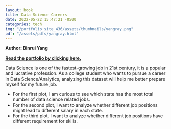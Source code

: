 ```yaml
---
layout: book
title: Data Science Careers
date: 2022-05-22 15:47:21 -0500
categories: tech
img: "/portfolio_site_436/assets/thumbnails/yangray.png"
pdf: "/assets/pdfs/yangray.html"
---
```


<b>Author: Binrui Yang</b>

<b><a href="{{ page.pdf | relative_url }}">Read the portfolio by clicking here.</a></b>

Data Science is one of the fastest-growing job in 21st century, it is a popular and lucrative profession. As a college student who wants to pursue a career in Data Science/Analytics, analyzing this dataset will help me better prepare myself for my future job.

  * For the first plot, I am curious to see which state has the most total number of data science related jobs.
  * For the second plot, I want to analyze whether different job positions might lead to different salary in each state.
  * For the third plot, I want to analyze whether different job positions have different requirement for skills.

[jekyll-docs]: https://jekyllrb.com/docs/home
[jekyll-gh]:   https://github.com/jekyll/jekyll
[jekyll-talk]: https://talk.jekyllrb.com/
